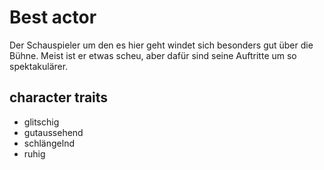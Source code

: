 # Best actor

Der Schauspieler um den es hier geht windet sich besonders gut über die Bühne. Meist ist er etwas scheu, aber dafür sind seine Auftritte um so spektakulärer.

## character traits

* glitschig
* gutaussehend
* schlängelnd
* ruhig
